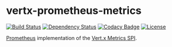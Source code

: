 # vertx-prometheus-metrics

[![Build Status](https://img.shields.io/travis/nolequen/vertx-prometheus-metrics.svg?branch=master&style=flat-square)](https://travis-ci.org/nolequen/vertx-prometheus-metrics)
[![Dependency Status](https://www.versioneye.com/user/projects/596d0ea90fb24f00558fe198/badge.svg?style=flat-square)](https://www.versioneye.com/user/projects/596d0ea90fb24f00558fe198)
[![Codacy Badge](https://img.shields.io/codacy/03b7a792c7e44d41a19596665ba12d27.svg?style=flat-square)](https://www.codacy.com/app/nolequen/vertx-prometheus-metrics?utm_source=github.com&amp;utm_medium=referral&amp;utm_content=nolequen/vertx-prometheus-metrics&amp;utm_campaign=Badge_Grade)
[![License](http://img.shields.io/:license-apache-brightgreen.svg?style=flat-square)](http://www.apache.org/licenses/LICENSE-2.0.html)

[Prometheus](https://prometheus.io/) implementation of the [Vert.x Metrics SPI](http://vertx.io/docs/vertx-core/java/index.html#_metrics_spi).
